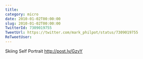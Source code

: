 ```yaml
---
title: 
category: micro
date: 2010-01-02T00:00:00
slug: 2010-01-02T00:00:00
TwitterId: 7309019755
TweetUrl: https://twitter.com/mark_philpot/status/7309019755
ReTweetUser: 
---
```


Skiing Self Portrait http://post.ly/GzvY